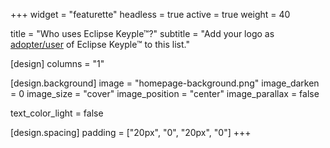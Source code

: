 +++
widget = "featurette" 
headless = true 
active = true 
weight = 40 

title = "Who uses Eclipse Keyple™?"
subtitle = "Add your logo as [adopter/user](https://iot.eclipse.org/adopters/) of Eclipse Keyple™ to this list."

[design]
  columns = "1"

[design.background]
  image = "homepage-background.png" 
  image_darken = 0 
  image_size = "cover" 
  image_position = "center"
  image_parallax = false 

  text_color_light = false

[design.spacing]
  padding = ["20px", "0", "20px", "0"]
+++

<script src="//iot.eclipse.org/assets/js/eclipsefdn.adopters.js"></script>

<script>
  eclipseFdnAdopters.getList({
    project_id: "iot.keyple",
    selector: ".eclipsefdn-adopters",
    ul_classes: "list-inline keyple-adopters",
    logo_white: false
  });
</script>

<div class="eclipsefdn-adopters"></div>
